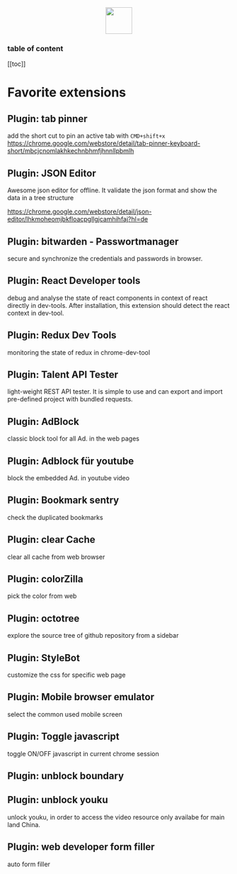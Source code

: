 <div align="center">
    <img style="width: 60px" src="https://www.flaticon.com/svg/static/icons/svg/152/152759.svg">
</div>

<h3>table of content</h3>

[[toc]]

# Favorite extensions

## Plugin: tab pinner

add the short cut to pin an active tab with `CMD+shift+x`
<https://chrome.google.com/webstore/detail/tab-pinner-keyboard-short/mbcjcnomlakhkechnbhmfjhnnllpbmlh>

## Plugin: JSON Editor

Awesome json editor for offline. It validate the json format and show the data in a
tree structure

<https://chrome.google.com/webstore/detail/json-editor/lhkmoheomjbkfloacpgllgjcamhihfaj?hl=de>

## Plugin: bitwarden - Passwortmanager

secure and synchronize the credentials and passwords in browser.

## Plugin: React Developer tools

debug and analyse the state of react components in context of react directly in dev-tools. After installation, this extension should detect the react context in dev-tool.

## Plugin: Redux Dev Tools

monitoring the state of redux in chrome-dev-tool

## Plugin: Talent API Tester

light-weight REST API tester. It is simple to use and can export and import pre-defined project with bundled requests.

## Plugin: AdBlock

classic block tool for all Ad. in the web pages

## Plugin: Adblock für youtube

block the embedded Ad. in youtube video

## Plugin: Bookmark sentry

check the duplicated bookmarks

## Plugin: clear Cache

clear all cache from web browser

## Plugin: colorZilla

pick the color from web

## Plugin: octotree

explore the source tree of github repository from a sidebar

## Plugin: StyleBot

customize the css for specific web page

## Plugin: Mobile browser emulator

select the common used mobile screen

## Plugin: Toggle javascript

toggle ON/OFF javascript in current chrome session

## Plugin: unblock boundary

## Plugin: unblock youku

unlock youku, in order to access the video resource only availabe for main land China.

## Plugin: web developer form filler

auto form filler

